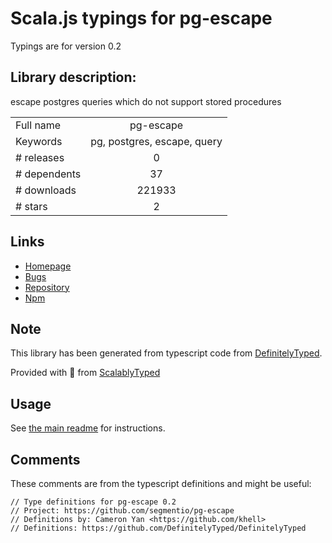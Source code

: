 
# Scala.js typings for pg-escape

Typings are for version 0.2

## Library description:
escape postgres queries which do not support stored procedures

|                    |                 |
| ------------------ | :-------------: |
| Full name          | pg-escape |
| Keywords           | pg, postgres, escape, query |
| # releases         | 0 |
| # dependents       | 37 |
| # downloads        | 221933 |
| # stars            | 2 |

## Links
- [Homepage](https://github.com/segmentio/pg-escape#readme)
- [Bugs](https://github.com/segmentio/pg-escape/issues)
- [Repository](https://github.com/segmentio/pg-escape)
- [Npm](https://www.npmjs.com/package/pg-escape)
    


## Note
This library has been generated from typescript code from [DefinitelyTyped](https://definitelytyped.org).

Provided with :purple_heart: from [ScalablyTyped](https://github.com/oyvindberg/ScalablyTyped)

## Usage
See [the main readme](../../readme.md) for instructions.

## Comments

These comments are from the typescript definitions and might be useful:
```
// Type definitions for pg-escape 0.2
// Project: https://github.com/segmentio/pg-escape
// Definitions by: Cameron Yan <https://github.com/khell>
// Definitions: https://github.com/DefinitelyTyped/DefinitelyTyped

```

